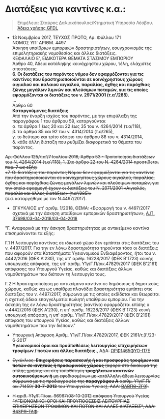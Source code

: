 # Διατάξεις για καντίνες κ.α.:

>Επιμέλεια: Σταύρος Δαλιακόπουλος/Κτηματική Υπηρεσία Λέσβου. [Άδεια χρήσης GFDL](http://www.gnu.org/licenses/fdl.html)

- 13 Νοεμβρίου 2017, ΤΕΥΧΟΣ ΠΡΩΤΟ, Αρ. Φύλλου 171  
NOMOΣ ΥΠ' ΑΡΙΘΜ. 4497  
Άσκηση υπαίθριων εμπορικών δραστηριοτήτων,  εσυγχρονισμός της επιμελητηριακής νομοθεσίας και άλλες διατάξεις.  
ΚΕΦΑΛΑΙΟ Ε', ΕΙΔΙΚΟΤΕΡΑ ΘΕΜΑΤΑ ΣΤΑΣΙΜΟΥ ΕΜΠΟΡΙΟΥ  
Άρθρο 40, Άδεια κατάληψης κοινόχρηστου χώρου, τέλη, ελάχιστες αποστάσεις  
**6\. Οι διατάξεις του παρόντος νόμου δεν εφαρμόζονται για τις καντίνες που δραστηριοποιούνται σε κοινόχρηστους χώρους αιγιαλού και παλαιού αιγιαλού, παραλίας, όχθης και παρόχθιας ζώνης μεγάλων λιμνών και πλεύσιμων ποταμών, για τις οποίες εφαρμόζονται οι διατάξεις του ν. 2971/2001 (τ.α'/285).**  
...  
Άρθρο 60  
**Καταργούμενες διατάξεις**  
Από την έναρξη ισχύος του παρόντος, με την επιφύλαξη της παραγράφου 1 του άρθρου 59, καταργούνται:  
α. τα άρθρα 1 έως 20 και 22 έως 35 του ν. 4264/2014 (τ.α/118),  
β. τα άρθρα 85 και 92 του ν. 4314/2014 (τ.α/265),  
γ. το δεύτερο και τρίτο εδάφιο του άρθρου 88 του ν. 4314/2014,  
δ. κάθε άλλη διάταξη που ρυθμίζει διαφορετικά τα θέματα του παρόντος.

~~Αρ. Φύλλου 125/τ.α'/7 Ιουλίου 2016, Άρθρο 53 - Τροποποίηση διατάξεων του Ν. 4264/2014 (τ.α'/118), 1\. Στο άρθρο 22 του Ν. 4264/2014 προστίθεται παρ. 7 ως εξής:  
«7. Οι διατάξεις του παρόντος Νόμου δεν εφαρμόζονται για τις καντίνες που δραστηριοποιούνται σε κοινόχρηστους χώρους αιγιαλού, παραλίας, όχθης και παρόχθιας ζώνης μεγάλων λιμνών και πλεύσιμων ποταμών, για την οποία εφαρμογή έχουν οι διατάξεις του Ν. 2971/2001 «Αιγιαλός, παραλία και άλλες διατάξεις» (τ.α'/285)»~~  
(σ.σ. καταργήθηκε με τον Ν.4497/2017).


 - ΕΓΚΥΚΛΙΟΣ υπ' αριθμ. 1/2018, ΘΕΜΑ: «Εφαρμογή του ν. 4497/2017 σχετικά με την άσκηση υπαίθριων εμπορικών δραστηριοτήτων», [Α.Π. 37698/03-04-2018/03-04-2018](http://www.eea.gr/system/uploads/asset/data/19097/ipethrio_emporio_laikes.pdf)
 
 "Γ. Αναφορικά με την άσκηση δραστηριότητας με αντικείμενο καντίνα επισημαίνονται τα εξής:

Γ.1 Η λειτουργία καντίνας σε ιδιωτικό χώρο δεν εμπίπτει στις διατάξεις του ν. 4497/2017. Για την εν λόγω δραστηριότητα τηρούνται τόσο οι διατάξεις που αφορούν στα Καταστήματα Υγειονομικού Ενδιαφέροντος, ήτοι του ν. 4442/2016 (ΦΕΚ Α'230), της υπ' αριθμ. 16228/2017 (ΦΕΚ Β'1723) κοινής υπουργικής απόφαση, της υπ' αριθμ. Υ1γ/Γ.Π/οικ.47829/2017 (ΦΕΚ Β'2161) απόφασης του Υπουργού Υγείας, καθώς και διατάξεις άλλων νομοθετημάτων που διέπουν τη λειτουργία τους.

Γ.2 Η δραστηριοποίηση με αντικείμενο καντίνα σε δημόσιους ή δημοτικούς χώρους, καθώς και ως υπαίθρια πλανόδια δραστηριότητα εμπίπτει στις διατάξεις του ν. 4497/2017, σύμφωνα με τις οποίες εκδίδεται και θεωρείται η σχετική άδεια επαγγελματία πωλητή υπαίθριου εμπορίου. Για την άσκηση της εν λόγω δραστηριότητας (καντίνα) εφαρμόζεται επίσης ο ν.4442/2016 (ΦΕΚ Α'230), η υπ' αριθμ. 16228/2017 (ΦΕΚ Β'1723) κοινή υπουργική απόφαση, η υπ' αριθμ. Υ1γ/Γ.Π/οικ.47829/2017 (ΦΕΚ Β'2161) απόφαση του υπουργού Υγείας, καθώς και διατάξεις άλλων νομοθετημάτων που την διέπουν."

- Υπουργική Απόφαση Αριθμ. Υ1γ/Γ.Π/οικ.47829/2017, ΦΕΚ 2161/τ.β'/23-6-2017  
**Υγειονομικοί όροι και προϋποθέσεις λειτουργίας επιχειρήσεων τροφίμων / ποτών και άλλες διατάξεις.**, ΑΔΑ: [ΩΡΦ1465ΦΥΟ-Π7Ε](https://diavgeia.gov.gr/decision/view/ΩΡΦ1465ΦΥΟ-Π7Ε)  

- ~~Εγκύκλιος: **Επιχειρήσεις παρασκευής ή και προσφοράς τροφίμων και ποτών σε κινητούς ή προσωρινούς χώρους** (αφορά στο δικαίωμα της απλής χρήσης  και στη  τοποθέτηση  **τροχήλατων  καντινών αυτοκινούμενων  ή**  μη εφοδιασμένων με κατάλληλη άδεια λειτουργίας σύμφωνα με τις προδιαγραφές της  **παραγράφου  Α**  αριθμ.  Υ1γ/Γ.Π/οικ.71459/ **30-7-2013**  του  Υπουργείου  Υγείας), ΑΔΑ: [ΒΛΒΠΘ-ΖΓ0](https://diavgeia.gov.gr/decision/view/ΒΛΒΠΘ-ΖΓ0)).~~

-  ~~Η αριθ. Υ1γ/Γ.Π/οικ. 96967/08-10-2012 απόφαση Υπουργού Υγείας "ΥΓΕΙΟΝΟΜΙΚΟΙ ΟΡΟΙ ΚΑΙ ΠΡΟΥΠΟΘΕΣΕΙΣ ΛΕΙΤΟΥΡΓΙΑΣ ΕΠΙΧΕΙΡΗΣΕΩΝ ΤΡΟΦΙΜΩΝ ΚΑΙ ΠΟΤΩΝ ΚΑΙ ΑΛΛΕΣ ΔΙΑΤΑΞΕΙΣ",  ΑΔΑ: [Β43ΡΘ-ΤΑΦ](https://diavgeia.gov.gr/decision/view/Β43ΡΘ-ΤΑΦ).~~


